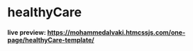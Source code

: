 # healthyCare
#### live preview: https://mohammedalvaki.htmcssjs.com/one-page/healthyCare-template/
